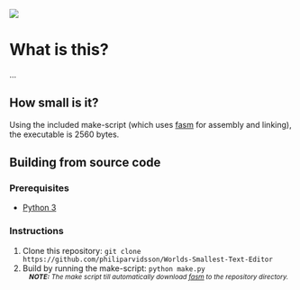 ![](https://img.shields.io/github/license/philiparvidsson/Worlds-Smallest-Text-Editor.svg)

# What is this?

...

## How small is it?

Using the included make-script (which uses [fasm](https://flatassembler.net/) for assembly and linking), the executable is 2560 bytes.

## Building from source code

### Prerequisites
* [Python 3](https://www.python.org/downloads/)

### Instructions
1. Clone this repository: `git clone https://github.com/philiparvidsson/Worlds-Smallest-Text-Editor`
2. Build by running the make-script: `python make.py`  
   <sup><i><b>&nbsp;&nbsp;&nbsp;&nbsp;NOTE:</b> The make script till automatically download [fasm](https://flatassembler.net/) to the repository directory.</i></sup>

